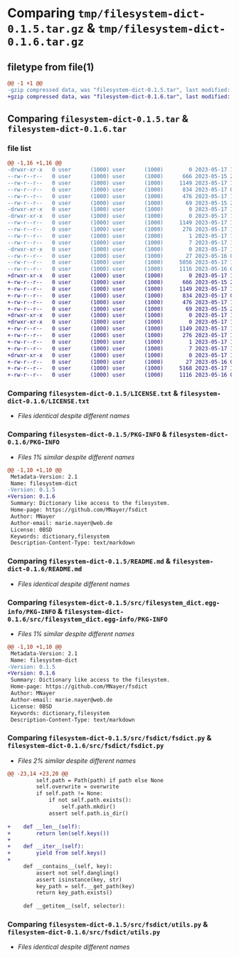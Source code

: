 # Comparing `tmp/filesystem-dict-0.1.5.tar.gz` & `tmp/filesystem-dict-0.1.6.tar.gz`

## filetype from file(1)

```diff
@@ -1 +1 @@
-gzip compressed data, was "filesystem-dict-0.1.5.tar", last modified: Wed May 17 12:22:50 2023, max compression
+gzip compressed data, was "filesystem-dict-0.1.6.tar", last modified: Wed May 17 12:58:15 2023, max compression
```

## Comparing `filesystem-dict-0.1.5.tar` & `filesystem-dict-0.1.6.tar`

### file list

```diff
@@ -1,16 +1,16 @@
-drwxr-xr-x   0 user      (1000) user      (1000)        0 2023-05-17 12:22:50.439175 filesystem-dict-0.1.5/
--rw-r--r--   0 user      (1000) user      (1000)      666 2023-05-15 20:22:54.000000 filesystem-dict-0.1.5/LICENSE.txt
--rw-r--r--   0 user      (1000) user      (1000)     1149 2023-05-17 12:22:50.439175 filesystem-dict-0.1.5/PKG-INFO
--rw-r--r--   0 user      (1000) user      (1000)      834 2023-05-17 08:45:31.000000 filesystem-dict-0.1.5/README.md
--rw-r--r--   0 user      (1000) user      (1000)      476 2023-05-17 12:22:50.439175 filesystem-dict-0.1.5/setup.cfg
--rw-r--r--   0 user      (1000) user      (1000)       69 2023-05-15 20:55:49.000000 filesystem-dict-0.1.5/setup.py
-drwxr-xr-x   0 user      (1000) user      (1000)        0 2023-05-17 12:22:50.439175 filesystem-dict-0.1.5/src/
-drwxr-xr-x   0 user      (1000) user      (1000)        0 2023-05-17 12:22:50.439175 filesystem-dict-0.1.5/src/filesystem_dict.egg-info/
--rw-r--r--   0 user      (1000) user      (1000)     1149 2023-05-17 12:22:50.000000 filesystem-dict-0.1.5/src/filesystem_dict.egg-info/PKG-INFO
--rw-r--r--   0 user      (1000) user      (1000)      276 2023-05-17 12:22:50.000000 filesystem-dict-0.1.5/src/filesystem_dict.egg-info/SOURCES.txt
--rw-r--r--   0 user      (1000) user      (1000)        1 2023-05-17 12:22:50.000000 filesystem-dict-0.1.5/src/filesystem_dict.egg-info/dependency_links.txt
--rw-r--r--   0 user      (1000) user      (1000)        7 2023-05-17 12:22:50.000000 filesystem-dict-0.1.5/src/filesystem_dict.egg-info/top_level.txt
-drwxr-xr-x   0 user      (1000) user      (1000)        0 2023-05-17 12:22:50.439175 filesystem-dict-0.1.5/src/fsdict/
--rw-r--r--   0 user      (1000) user      (1000)       27 2023-05-16 07:52:47.000000 filesystem-dict-0.1.5/src/fsdict/__init__.py
--rw-r--r--   0 user      (1000) user      (1000)     5056 2023-05-17 12:21:54.000000 filesystem-dict-0.1.5/src/fsdict/fsdict.py
--rw-r--r--   0 user      (1000) user      (1000)     1116 2023-05-16 08:07:12.000000 filesystem-dict-0.1.5/src/fsdict/utils.py
+drwxr-xr-x   0 user      (1000) user      (1000)        0 2023-05-17 12:58:15.960845 filesystem-dict-0.1.6/
+-rw-r--r--   0 user      (1000) user      (1000)      666 2023-05-15 20:22:54.000000 filesystem-dict-0.1.6/LICENSE.txt
+-rw-r--r--   0 user      (1000) user      (1000)     1149 2023-05-17 12:58:15.960845 filesystem-dict-0.1.6/PKG-INFO
+-rw-r--r--   0 user      (1000) user      (1000)      834 2023-05-17 08:45:31.000000 filesystem-dict-0.1.6/README.md
+-rw-r--r--   0 user      (1000) user      (1000)      476 2023-05-17 12:58:15.960845 filesystem-dict-0.1.6/setup.cfg
+-rw-r--r--   0 user      (1000) user      (1000)       69 2023-05-15 20:55:49.000000 filesystem-dict-0.1.6/setup.py
+drwxr-xr-x   0 user      (1000) user      (1000)        0 2023-05-17 12:58:15.960845 filesystem-dict-0.1.6/src/
+drwxr-xr-x   0 user      (1000) user      (1000)        0 2023-05-17 12:58:15.960845 filesystem-dict-0.1.6/src/filesystem_dict.egg-info/
+-rw-r--r--   0 user      (1000) user      (1000)     1149 2023-05-17 12:58:15.000000 filesystem-dict-0.1.6/src/filesystem_dict.egg-info/PKG-INFO
+-rw-r--r--   0 user      (1000) user      (1000)      276 2023-05-17 12:58:15.000000 filesystem-dict-0.1.6/src/filesystem_dict.egg-info/SOURCES.txt
+-rw-r--r--   0 user      (1000) user      (1000)        1 2023-05-17 12:58:15.000000 filesystem-dict-0.1.6/src/filesystem_dict.egg-info/dependency_links.txt
+-rw-r--r--   0 user      (1000) user      (1000)        7 2023-05-17 12:58:15.000000 filesystem-dict-0.1.6/src/filesystem_dict.egg-info/top_level.txt
+drwxr-xr-x   0 user      (1000) user      (1000)        0 2023-05-17 12:58:15.960845 filesystem-dict-0.1.6/src/fsdict/
+-rw-r--r--   0 user      (1000) user      (1000)       27 2023-05-16 07:52:47.000000 filesystem-dict-0.1.6/src/fsdict/__init__.py
+-rw-r--r--   0 user      (1000) user      (1000)     5168 2023-05-17 12:56:02.000000 filesystem-dict-0.1.6/src/fsdict/fsdict.py
+-rw-r--r--   0 user      (1000) user      (1000)     1116 2023-05-16 08:07:12.000000 filesystem-dict-0.1.6/src/fsdict/utils.py
```

### Comparing `filesystem-dict-0.1.5/LICENSE.txt` & `filesystem-dict-0.1.6/LICENSE.txt`

 * *Files identical despite different names*

### Comparing `filesystem-dict-0.1.5/PKG-INFO` & `filesystem-dict-0.1.6/PKG-INFO`

 * *Files 1% similar despite different names*

```diff
@@ -1,10 +1,10 @@
 Metadata-Version: 2.1
 Name: filesystem-dict
-Version: 0.1.5
+Version: 0.1.6
 Summary: Dictionary like access to the filesystem.
 Home-page: https://github.com/MNayer/fsdict
 Author: MNayer
 Author-email: marie.nayer@web.de
 License: 0BSD
 Keywords: dictionary,filesystem
 Description-Content-Type: text/markdown
```

### Comparing `filesystem-dict-0.1.5/README.md` & `filesystem-dict-0.1.6/README.md`

 * *Files identical despite different names*

### Comparing `filesystem-dict-0.1.5/src/filesystem_dict.egg-info/PKG-INFO` & `filesystem-dict-0.1.6/src/filesystem_dict.egg-info/PKG-INFO`

 * *Files 1% similar despite different names*

```diff
@@ -1,10 +1,10 @@
 Metadata-Version: 2.1
 Name: filesystem-dict
-Version: 0.1.5
+Version: 0.1.6
 Summary: Dictionary like access to the filesystem.
 Home-page: https://github.com/MNayer/fsdict
 Author: MNayer
 Author-email: marie.nayer@web.de
 License: 0BSD
 Keywords: dictionary,filesystem
 Description-Content-Type: text/markdown
```

### Comparing `filesystem-dict-0.1.5/src/fsdict/fsdict.py` & `filesystem-dict-0.1.6/src/fsdict/fsdict.py`

 * *Files 2% similar despite different names*

```diff
@@ -23,14 +23,20 @@
         self.path = Path(path) if path else None
         self.overwrite = overwrite
         if self.path != None:
             if not self.path.exists():
                 self.path.mkdir()
             assert self.path.is_dir()
 
+    def __len__(self):
+        return len(self.keys())
+
+    def __iter__(self):
+        yield from self.keys()
+
     def __contains__(self, key):
         assert not self.dangling()
         assert isinstance(key, str)
         key_path = self.__get_path(key)
         return key_path.exists()
 
     def __getitem__(self, selector):
```

### Comparing `filesystem-dict-0.1.5/src/fsdict/utils.py` & `filesystem-dict-0.1.6/src/fsdict/utils.py`

 * *Files identical despite different names*


